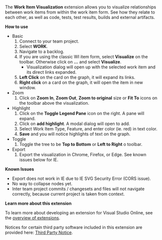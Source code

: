 The **Work Item Visualization** extension allows you to visualize relationships between work items from within the work item form. See how they relate to each other, as well as code, tests, test results, builds and external artifacts.

**How to use**

- Basic
	1. Connect to your team project.
	2. Select **WORK**.
	3. Navigate to a backlog.
	4. If you are using the classic WI item form, select **Visualize** on the toolbar. Otherwise click on **...** and select **Visualize**.
		- Visualization dialog will open up with the selected work item and its direct links expanded.
	6. **Left Click** on the card on the graph, it will expand its links.
	8. **Right click** on a card on the graph, it will open the item in new window.
- Zoom
	1. Click on **Zoom In**, **Zoom Out**, **Zoom to original** size or **Fit To** icons on the toolbar above the visualization.
- Highlight
	1. Click on the **Toggle Legend Pane** icon on the right. A pane will expand.
	2. Click on **add highlight**. A modal dialog will open to add.
	3. Select Work Item Type, Feature, and enter color (ie. red) in text color. 
	4. **Save** and you will notice highlights of text on the graph.
- Toggle
	1. Toggle the tree to be **Top to Bottom** or **Left to Right** o toolbar.
- Export
	1. Export the visualization in Chrome, Firefox, or Edge. See known issues below for IE.

**Known Issues**

- Export does not work in IE due to IE SVG Security Error (CORS issue).
- No way to collapse nodes yet.
- Inter team project commits / changesets and files will not navigate correctly, because current project is taken from context.

**Learn more about this extension**

To learn more about developing an extension for Visual Studio Online, see the [overview of extensions](https://www.visualstudio.com/en-us/integrate/extensions/overview).

Notices for certain third party software included in this extension are provided here: [Third Party Notice](https://marketplace.visualstudio.com/_apis/public/gallery/publisher/ms-devlabs/extension/WorkitemVisualization/latest/assetbyname/ThirdPartyNotice.txt).
